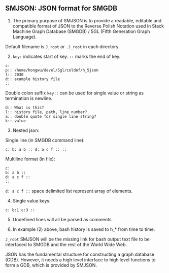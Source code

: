 ## SMJSON: JSON format for SMGDB

1. The primary purpose of SMJSON is to provide a readable, editable and compatible format of JSON to the Reverse Polish Notation used in Stack Machine Graph Database (SMGDB) / 5GL (Fifth Generation Graph Language).

Default filename is `J_root` or `.J_root` in each directory.

2. `key:` indicates start of key. `::` marks the end of key.

```
c:
p:: /home/hongwu/devel/5gl/coldef/h_5json
l:: 2030
d:: example history file
::
```

Double colon suffix `key::` can be used for single value or string as termination is newline.

```
d:: What is this?
l:: history file, path, line number?
a:: double quote for single line string?
k:: value
```

3. Nested json:

Single line (in SMGDB command line):
```
c: b: a b :: d: a c f :: ::
```

Multiline format (in file):
```
c: 
b: a b :: 
d: a c f :: 
::
```

`d: a c f ::` space delimited list represent array of elements. 

4. Single value keys:

`c: b:1 c:3 ::`

5. Undefined lines will all be parsed as comments.

6. In example (2) above, bash history is saved to h_* from time to time. 

`J_root` SMJSON will be the missing link for bash output text file to be interfaced to SMGDB and the rest of the World Wide Web.

JSON has the fundamental structure for constructing a graph database (GDB). However, it needs a high level interface to high level functions to form a GDB, which is provided by SMJSON.
